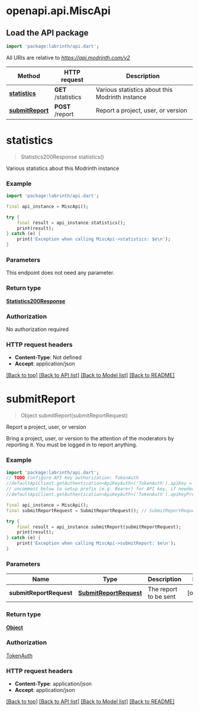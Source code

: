# openapi.api.MiscApi

## Load the API package
```dart
import 'package:labrinth/api.dart';
```

All URIs are relative to *https://api.modrinth.com/v2*

Method | HTTP request | Description
------------- | ------------- | -------------
[**statistics**](MiscApi.md#statistics) | **GET** /statistics | Various statistics about this Modrinth instance
[**submitReport**](MiscApi.md#submitreport) | **POST** /report | Report a project, user, or version


# **statistics**
> Statistics200Response statistics()

Various statistics about this Modrinth instance

### Example
```dart
import 'package:labrinth/api.dart';

final api_instance = MiscApi();

try {
    final result = api_instance.statistics();
    print(result);
} catch (e) {
    print('Exception when calling MiscApi->statistics: $e\n');
}
```

### Parameters
This endpoint does not need any parameter.

### Return type

[**Statistics200Response**](Statistics200Response.md)

### Authorization

No authorization required

### HTTP request headers

 - **Content-Type**: Not defined
 - **Accept**: application/json

[[Back to top]](#) [[Back to API list]](../README.md#documentation-for-api-endpoints) [[Back to Model list]](../README.md#documentation-for-models) [[Back to README]](../README.md)

# **submitReport**
> Object submitReport(submitReportRequest)

Report a project, user, or version

Bring a project, user, or version to the attention of the moderators by reporting it. You must be logged in to report anything.

### Example
```dart
import 'package:labrinth/api.dart';
// TODO Configure API key authorization: TokenAuth
//defaultApiClient.getAuthentication<ApiKeyAuth>('TokenAuth').apiKey = 'YOUR_API_KEY';
// uncomment below to setup prefix (e.g. Bearer) for API key, if needed
//defaultApiClient.getAuthentication<ApiKeyAuth>('TokenAuth').apiKeyPrefix = 'Bearer';

final api_instance = MiscApi();
final submitReportRequest = SubmitReportRequest(); // SubmitReportRequest | The report to be sent

try {
    final result = api_instance.submitReport(submitReportRequest);
    print(result);
} catch (e) {
    print('Exception when calling MiscApi->submitReport: $e\n');
}
```

### Parameters

Name | Type | Description  | Notes
------------- | ------------- | ------------- | -------------
 **submitReportRequest** | [**SubmitReportRequest**](SubmitReportRequest.md)| The report to be sent | [optional] 

### Return type

[**Object**](Object.md)

### Authorization

[TokenAuth](../README.md#TokenAuth)

### HTTP request headers

 - **Content-Type**: application/json
 - **Accept**: application/json

[[Back to top]](#) [[Back to API list]](../README.md#documentation-for-api-endpoints) [[Back to Model list]](../README.md#documentation-for-models) [[Back to README]](../README.md)

